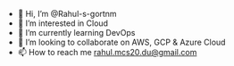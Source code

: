 - 👋 Hi, I’m @Rahul-s-gortnm
- 👀 I’m interested in Cloud
- 🌱 I’m currently learning DevOps
- 💞️ I’m looking to collaborate on AWS, GCP & Azure Cloud
- 📫 How to reach me rahul.mcs20.du@gmail.com

<!---
Rahul-s-gortnm/Rahul-s-gortnm is a ✨ special ✨ repository because its `README.md` (this file) appears on your GitHub profile.
You can click the Preview link to take a look at your changes.
--->
